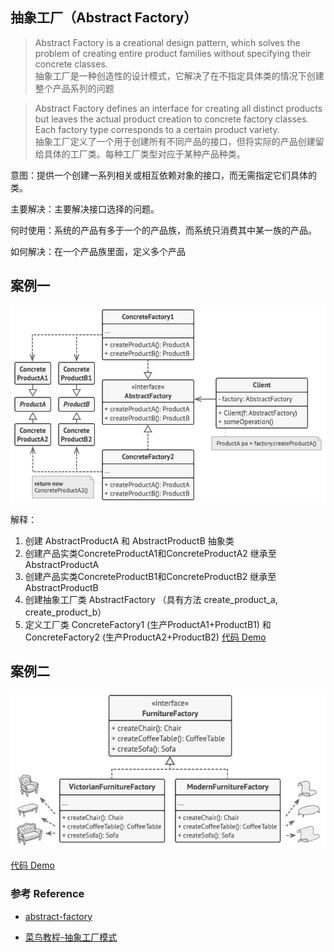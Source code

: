 ## 抽象工厂（Abstract Factory）
> Abstract Factory is a creational design pattern, which solves the problem of creating entire product families without specifying their concrete classes.
  <br/>抽象工厂是一种创造性的设计模式，它解决了在不指定具体类的情况下创建整个产品系列的问题

> Abstract Factory defines an interface for creating all distinct products but leaves the actual product creation to concrete factory classes. Each factory type corresponds to a certain product variety.
  <br/>抽象工厂定义了一个用于创建所有不同产品的接口，但将实际的产品创建留给具体的工厂类。每种工厂类型对应于某种产品种类。
  
意图：提供一个创建一系列相关或相互依赖对象的接口，而无需指定它们具体的类。

主要解决：主要解决接口选择的问题。

何时使用：系统的产品有多于一个的产品族，而系统只消费其中某一族的产品。

如何解决：在一个产品族里面，定义多个产品

## 案例一

![](./structure.png)

解释：
1. 创建 AbstractProductA 和 AbstractProductB 抽象类
2. 创建产品实类ConcreteProductA1和ConcreteProductA2 继承至 AbstractProductA
3. 创建产品实类ConcreteProductB1和ConcreteProductB2 继承至 AbstractProductB
4. 创建抽象工厂类 AbstractFactory （具有方法 create_product_a, create_product_b）
5. 定义工厂类 ConcreteFactory1 (生产ProductA1+ProductB1) 和 ConcreteFactory2 (生产ProductA2+ProductB2)
[代码 Demo](./index.py)

## 案例二
![](./solution2.png)

[代码 Demo](./furniture_factory.py)
 
### 参考 Reference

* [abstract-factory](https://refactoring.guru/design-patterns/abstract-factory)
 
* [菜鸟教程-抽象工厂模式](https://www.runoob.com/design-pattern/abstract-factory-pattern.html)
